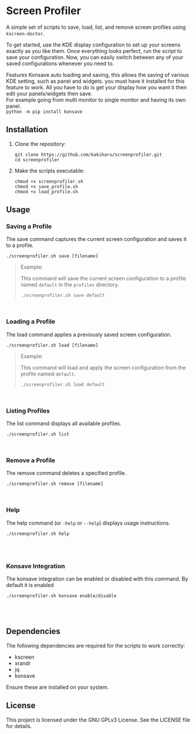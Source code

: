 <!DOCTYPE html>
<html lang="en">
<head>
  <meta charset="UTF-8">
  <meta name="viewport" content="width=device-width, initial-scale=1.0">
</head>
<body>
  <h1>Screen Profiler</h1>
  <p>A simple set of scripts to save, load, list, and remove screen profiles using <code>kscreen-doctor</code>.</p>
  <p>To get started, use the KDE display configuration to set up your screens exactly as you like them. Once everything looks perfect, run the script to save your configuration. Now, you can easily switch between any of your saved configurations whenever you need to.</p>
  <p>Features Konsave auto loading and saving, this allows the saving of various KDE setting, such as panel and widgets.
    you must have it installed for this feature to work. All you have to do is get your display how you want it then edit your panels/widgets then save.
    <br>For example going from multi monitor to single monitor and having its own panel.<br>
    <code>python -m pip install konsave</code></p>

  <h2>Installation</h2>
  <ol>
    <li>
      <p>Clone the repository:</p>
      <pre><code>git clone https://github.com/kakiharu/screenprofiler.git
cd screenprofiler</code></pre>
    </li>
    <li>
      <p>Make the scripts executable:</p>
      <pre><code>chmod +x screenprofiler.sh
chmod +x save_profile.sh
chmod +x load_profile.sh</code></pre>
    </li>
  </ol>

  <h2>Usage</h2>

  <h3>Saving a Profile</h3>
  <p>The save command captures the current screen configuration and saves it to a profile.</p>
  <pre><code>./screenprofiler.sh save [filename]</code></pre>
  <blockquote>
  <p>Example:</p>
  <p>This command will save the current screen configuration to a profile named <code>default</code> in the <code>profiles</code> directory.</p>
  <pre><code>./screenprofiler.sh save default</code></pre>
  </blockquote>
  <br>

  <h3>Loading a Profile</h3>
  <p>The load command applies a previously saved screen configuration.</p>
  <pre><code>./screenprofiler.sh load [filename]</code></pre>
  <blockquote>
  <p>Example:</p>
  <p>This command will load and apply the screen configuration from the profile named <code>default</code>.</p>
  <pre><code>./screenprofiler.sh load default</code></pre>
  </blockquote>
  <br>

  <h3>Listing Profiles</h3>
  <p>The list command displays all available profiles.</p>
  <pre><code>./screenprofiler.sh list</code></pre>
  <br>

  <h3>Remove a Profile</h3>
  <p>The remove command deletes a specified profile.</p>
  <pre><code>./screenprofiler.sh remove [filename]</code></pre>
  <br>

  <h3>Help</h3>
  <p>The help command (or <code>-help</code> or <code>--help</code>) displays usage instructions.</p>
  <pre><code>./screenprofiler.sh help</code></pre>
  <br>
  <br>

  <h3>Konsave Integration</h3>
  <p>The konsave integration can be enabled or disabled with this command. By default it is enabled</p>
  <pre><code>./screenprofiler.sh konsave enable/disable</code></pre>
  <br>
  <br>

  <h2>Dependencies</h2>
  <p>The following dependencies are required for the scripts to work correctly:</p>
  <ul>
    <li>kscreen</li>
    <li>xrandr</li>
    <li>jq</li>
    <li>konsave</li>
  </ul>
  <p>Ensure these are installed on your system.</p>

  <h2>License</h2>
  <p>This project is licensed under the GNU GPLv3 License. See the LICENSE file for details.</p>
</body>
</html>
